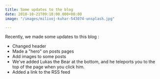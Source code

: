 ```yaml
---
title: Some updates to the blog
date: 2018-10-21T09:18:00.000+00:00
image: "/images/milivoj-kuhar-543074-unsplash.jpg"

---
```

Recently, we made some updates to this blog : 

- Changed header
- Made a "hero" on posts pages
- Add images to some posts
- We've added Lukas the Bear at the bottom, and he teleports you to the top of the page when you click him.
- Added a link to the RSS feed